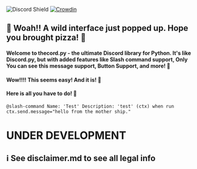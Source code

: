 ![Discord Shield](https://discordapp.com/api/guilds/1025797863114022972/widget.png?style=shield) [![Crowdin](https://badges.crowdin.net/thecord_python/localized.svg)](https://crowdin.com/project/thecord_python)
## 🐾 Woah!! A wild interface just popped up. Hope you brought pizza! 🍕

#### Welcome to thecord.py - the ultimate Discord library for Python. It's like Discord.py, but with added features like Slash command support, Only You can see this message support, Button Support, and more! 🤯

#### Wow!!!! This seems easy! And it is! 🎉
#### Here is all you have to do! 🎊

`@slash-command Name: 'Test' Description: 'test' (ctx) when run ctx.send.message="hello from the mother ship."`
# UNDER DEVELOPMENT
## ℹ See disclaimer.md to see all legal info
